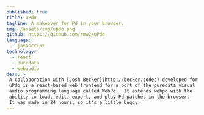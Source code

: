 ```yaml
---
published: true
title: uPdo
tagline: A makeover for Pd in your browser.
img: /assets/img/updo.png
github: https://github.com/rmw2/uPdo
language:
  - javascript
technology:
  - react
  - puredata
  - webaudio
desc: >
 A collaboration with [Josh Becker](http://becker.codes) developed for Hack Princeton 2018.
 uPdo is a react-based web frontend for a port of the puredata visual
 audio programming language called WebPd.  It extends webpd with the 
 ability to load, edit, export, and play Pd patches in the browser.
 It was made in 24 hours, so it's a little buggy.
---
```

